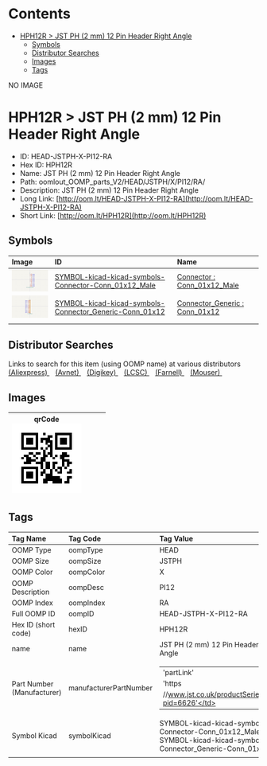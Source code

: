 



Contents
========

* [HPH12R > JST PH (2 mm) 12 Pin Header Right Angle](#hph12r--jst-ph-2-mm-12-pin-header-right-angle)
	* [Symbols](#symbols)
	* [Distributor Searches](#distributor-searches)
	* [Images](#images)
	* [Tags](#tags)
  
NO IMAGE  
# HPH12R > JST PH (2 mm) 12 Pin Header Right Angle

- ID: HEAD-JSTPH-X-PI12-RA
- Hex ID: HPH12R
- Name: JST PH (2 mm) 12 Pin Header Right Angle
- Path: oomlout_OOMP_parts_V2/HEAD/JSTPH/X/PI12/RA/
- Description: JST PH (2 mm) 12 Pin Header Right Angle
- Long Link: [http://oom.lt/HEAD-JSTPH-X-PI12-RA](http://oom.lt/HEAD-JSTPH-X-PI12-RA)
- Short Link: [http://oom.lt/HPH12R](http://oom.lt/HPH12R)

## Symbols
  

|Image|ID|Name|
| :--- | :--- | :--- |
|[![](https://raw.githubusercontent.com/oomlout/oomlout_OOMP_eda_V2/main/SYMBOL/kicad/kicad-symbols/Connector/Conn_01x12_Male/image_140.png)](https://github.com/oomlout/oomlout_OOMP_eda_V2/tree/main/SYMBOL/kicad/kicad-symbols/Connector/Conn_01x12_Male/)|[SYMBOL-kicad-kicad-symbols-Connector-Conn_01x12_Male](https://github.com/oomlout/oomlout_OOMP_eda_V2/tree/main/SYMBOL/kicad/kicad-symbols/Connector/Conn_01x12_Male/)|[Connector : Conn_01x12_Male](https://github.com/oomlout/oomlout_OOMP_eda_V2/tree/main/SYMBOL/kicad/kicad-symbols/Connector/Conn_01x12_Male/)|
|[![](https://raw.githubusercontent.com/oomlout/oomlout_OOMP_eda_V2/main/SYMBOL/kicad/kicad-symbols/Connector_Generic/Conn_01x12/image_140.png)](https://github.com/oomlout/oomlout_OOMP_eda_V2/tree/main/SYMBOL/kicad/kicad-symbols/Connector_Generic/Conn_01x12/)|[SYMBOL-kicad-kicad-symbols-Connector_Generic-Conn_01x12](https://github.com/oomlout/oomlout_OOMP_eda_V2/tree/main/SYMBOL/kicad/kicad-symbols/Connector_Generic/Conn_01x12/)|[Connector_Generic : Conn_01x12](https://github.com/oomlout/oomlout_OOMP_eda_V2/tree/main/SYMBOL/kicad/kicad-symbols/Connector_Generic/Conn_01x12/)|
||||

## Distributor Searches
  
Links to search for this item (using OOMP name) at various distributors  
[(Aliexpress) ](https://www.aliexpress.com/wholesale?SearchText=1117JST+PH+2+mm+12+Pin+Header+Right+Angle)&nbsp;&nbsp;&nbsp;[(Avnet) ](https://www.avnet.com/shop/us/search/JST+PH+2+mm+12+Pin+Header+Right+Angle)&nbsp;&nbsp;&nbsp;[(Digikey) ](https://www.digikey.co.uk/en/products/result?s=JST+PH+2+mm+12+Pin+Header+Right+Angle)&nbsp;&nbsp;&nbsp;[(LCSC) ](https://www.lcsc.com/search?q=JST+PH+2+mm+12+Pin+Header+Right+Angle)&nbsp;&nbsp;&nbsp;[(Farnell) ](https://uk.farnell.com/search?st=JST+PH+2+mm+12+Pin+Header+Right+Angle)&nbsp;&nbsp;&nbsp;[(Mouser) ](https://www.mouser.com/c/?q=JST+PH+2+mm+12+Pin+Header+Right+Angle)&nbsp;&nbsp;&nbsp;
## Images
  

|qrCode<br>[![](https://raw.githubusercontent.com/oomlout/oomlout_OOMP_parts_V2/main/HEAD/JSTPH/X/PI12/RA/qrCode_140.png)](https://github.com/oomlout/oomlout_OOMP_parts_V2/tree/main/HEAD/JSTPH/X/PI12/RA/qrCode.png)||||
| :---: | :---: | :---: | :---: |

## Tags
  

|Tag Name|Tag Code|Tag Value|
| :--- | :--- | :--- |
|OOMP Type|oompType|HEAD|
|OOMP Size|oompSize|JSTPH|
|OOMP Color|oompColor|X|
|OOMP Description|oompDesc|PI12|
|OOMP Index|oompIndex|RA|
|Full OOMP ID|oompID|HEAD-JSTPH-X-PI12-RA|
|Hex ID (short code)|hexID|HPH12R|
|name|name|JST PH (2 mm) 12 Pin Header Right Angle|
|Part Number (Manufacturer)|manufacturerPartNumber|<table><tr><td>'partLink'</td></tr><tr><td> 'https</td></tr><tr><td>//www.jst.co.uk/productSeries.php?pid=6626'</td></tr></table>|
|Symbol Kicad|symbolKicad|SYMBOL-kicad-kicad-symbols-Connector-Conn_01x12_Male, SYMBOL-kicad-kicad-symbols-Connector_Generic-Conn_01x12|
||||
